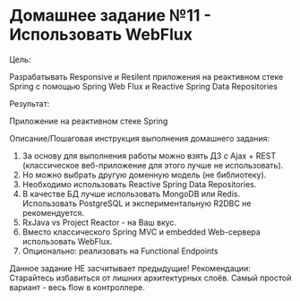 # Домашнее задание №11 - Использовать WebFlux

Цель:

Разрабатывать Responsive и Resilent приложения на реактивном стеке Spring c помощью Spring Web Flux и Reactive Spring Data Repositories

Результат: 

Приложение на реактивном стеке Spring


Описание/Пошаговая инструкция выполнения домашнего задания:
1. За основу для выполнения работы можно взять ДЗ с Ajax + REST (классическое веб-приложение для этого лучше не использовать). 
2. Но можно выбрать другую доменную модель (не библиотеку). 
3. Необходимо использовать Reactive Spring Data Repositories. 
4. В качестве БД лучше использовать MongoDB или Redis. Использовать PostgreSQL и экспериментальную R2DBC не рекомендуется. 
5. RxJava vs Project Reactor - на Ваш вкус. 
6. Вместо классического Spring MVC и embedded Web-сервера использовать WebFlux. 
7. Опционально: реализовать на Functional Endpoints

Данное задание НЕ засчитывает предыдущие!
Рекомендации:
Старайтесь избавиться от лишних архитектурных слоёв. Самый простой вариант - весь flow в контроллере.